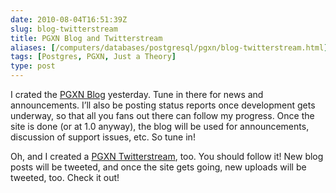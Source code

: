 ```yaml
--- 
date: 2010-08-04T16:51:39Z
slug: blog-twitterstream
title: PGXN Blog and Twitterstream
aliases: [/computers/databases/postgresql/pgxn/blog-twitterstream.html]
tags: [Postgres, PGXN, Just a Theory]
type: post
---
```


I crated the [PGXN Blog] yesterday. Tune in there for news and announcements.
I’ll also be posting status reports once development gets underway, so that all
you fans out there can follow my progress. Once the site is done (or at 1.0
anyway), the blog will be used for announcements, discussion of support issues,
etc. So tune in!

Oh, and I created a [PGXN Twitterstream], too. You should follow it! New blog
posts will be tweeted, and once the site gets going, new uploads will be
tweeted, too. Check it out!

  [PGXN Blog]: http://blog.pgxn.org/
  [PGXN Twitterstream]: https://twitter.com/pgxn/
